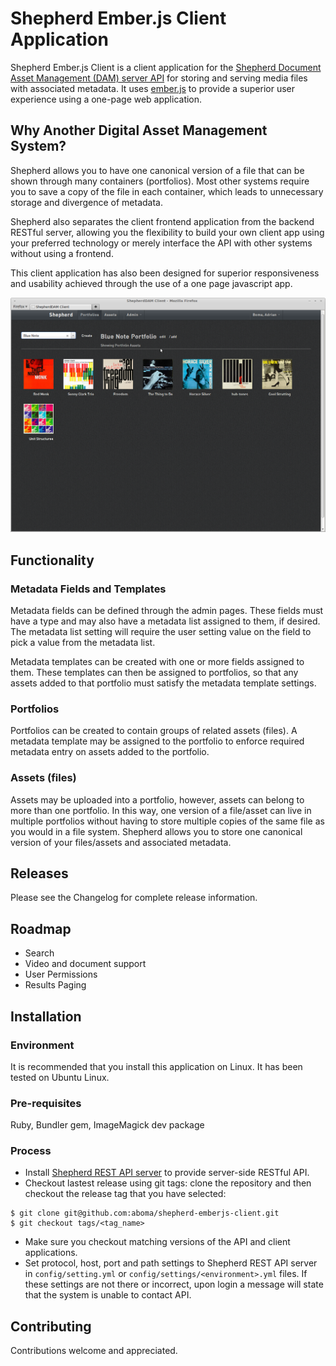 # Shepherd Ember.js Client Application

Shepherd Ember.js Client is a client application for the [Shepherd Document Asset Management (DAM) server API](https://github.com/aboma/shepherd-rest-api) for storing and serving media files with associated metadata. It uses [ember.js](http://emberjs.com/) to provide a superior user experience using a one-page web application.

## Why Another Digital Asset Management System?

Shepherd allows you to have one canonical version of a file that can be shown through many containers (portfolios). Most other systems require you to save a copy of the file in each container, which leads to unnecessary storage and divergence of metadata.

Shepherd also separates the client frontend application from the backend RESTful server, allowing you the flexibility to build your own client app using your preferred technology or merely interface the API with other systems without using a frontend.

This client application has also been designed for superior responsiveness and usability achieved through the use of a one page javascript app.

![Shepherd DAM Client](ShepherdDAMClient.png "Shepherd DAM Client")

## Functionality
### Metadata Fields and Templates

Metadata fields can be defined through the admin pages. These fields must have a type and may also have a metadata list assigned to them, if desired. The metadata list setting will require the user setting value on the field to pick a value from the metadata list.

Metadata templates can be created with one or more fields assigned to them. These templates can then be assigned to portfolios, so that any assets added to that portfolio must satisfy the metadata template settings.

### Portfolios

Portfolios can be created to contain groups of related assets (files). A metadata template may be assigned to the portfolio to enforce required metadata entry on assets added to the portfolio. 

### Assets (files)

Assets may be uploaded into a portfolio, however, assets can belong to more than one portfolio. In this way, one version of a file/asset can live in multiple portfolios without having to store multiple copies of the same file as you would in a file system. Shepherd allows you to store one canonical version of your files/assets and associated metadata. 


## Releases

Please see the Changelog for complete release information.

## Roadmap

* Search
* Video and document support
* User Permissions
* Results Paging

## Installation

### Environment

It is recommended that you install this application on Linux. It has been tested on Ubuntu Linux.

### Pre-requisites

Ruby, Bundler gem, ImageMagick dev package

### Process

* Install [Shepherd REST API server](https://github.com/aboma/shepherd-rest-api) to provide server-side RESTful API.
* Checkout lastest release using git tags: clone the repository and then checkout the release tag that you have selected:

```
$ git clone git@github.com:aboma/shepherd-emberjs-client.git 
$ git checkout tags/<tag_name>
```
* Make sure you checkout matching versions of the API and client applications.
* Set protocol, host, port and path settings to Shepherd REST API server in `config/setting.yml` or `config/settings/<environment>.yml` files. If these settings are not there or incorrect, upon login a message will state that the system is unable to contact API.

## Contributing

Contributions welcome and appreciated.
